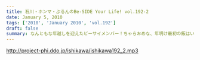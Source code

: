 ```yaml
---
title: 石川・ホンマ・ぶるんのBe-SIDE Your Life! vol.192-2
date: January 5, 2010
tags: ['2010', 'January 2010', 'vol.192']
draft: false
summary: なんともな年越しを迎えたビーサイメンバー！ちゃらおめな、年明け最初の飯はいつものメンツで渋谷で『もつ鍋』をつついておりました・・・これって・・・NAMAE
---
```


http://project-phi.ddo.jp/ishikawa/ishikawa192_2.mp3